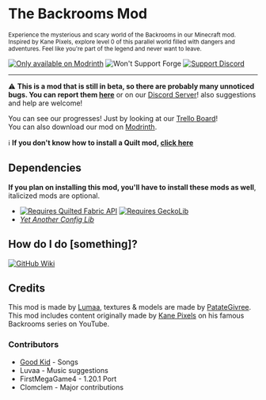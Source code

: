 # The Backrooms Mod

<sup>Experience the mysterious and scary world of the Backrooms in our Minecraft mod. Inspired by Kane Pixels, explore level 0 of this parallel world filled with dangers and adventures. Feel like you're part of the legend and never want to leave.</sup>

[![Only available on Modrinth](https://cdn.jsdelivr.net/npm/@intergrav/devins-badges@3/assets/cozy/available/modrinth_64h.png)](https://modrinth.com/mod/backrooms)
![Won't Support Forge](https://cdn.jsdelivr.net/npm/@intergrav/devins-badges@3/assets/cozy/unsupported/forge_64h.png)
[![Support Discord](https://cdn.jsdelivr.net/npm/@intergrav/devins-badges@3/assets/cozy/social/discord-singular_64h.png)](https://discord.gg/Rqpn3C7yR5)

* * *

⚠️ **This is a mod that is still in beta, so there are probably many unnoticed bugs. You can report them [here](https://github.com/lumaa-dev/BackroomsMod/issues)** or on our [Discord Server](https://lumaa.brebond.com/support)! also suggestions and help are welcome!

You can see our progresses! Just by looking at our [Trello Board](https://trello.com/b/gDUJ7vvz/the-backrooms-mod)!  
You can also download our mod on [Modrinth](https://modrinth.com/mod/backrooms).

ℹ️ **If you don't know how to install a Quilt mod, [click here](https://quiltmc.org/en/install/client/)**

## Dependencies
**If you plan on installing this mod, you'll have to install these mods as well**, italicized mods are optional.
- [![Requires Quilted Fabric API](https://cdn.jsdelivr.net/npm/@intergrav/devins-badges@3.1.2/assets/cozy/requires/quilted-fabric-api_64h.png)](https://modrinth.com/mod/qsl) [![Requires GeckoLib](https://cdn.jsdelivr.net/npm/@intergrav/devins-badges@3/assets/cozy/requires/geckolib_64h.png)](https://modrinth.com/mod/geckolib)
- *[Yet Another Config Lib](https://modrinth.com/mod/yacl/)*

## How do I do [something]?
[![GitHub Wiki](https://cdn.jsdelivr.net/npm/@intergrav/devins-badges@3/assets/cozy/documentation/gitbook_64h.png)](https://lumaa.gitbook.io/backrooms)

## Credits
This mod is made by [Lumaa](https://lumaa.brebond.com/), textures & models are made by [PatateGivree](https://namemc.com/profile/PatateGivree.1).
This mod includes content originally made by [Kane Pixels](https://www.youtube.com/c/KANEpixels) on his famous Backrooms series on YouTube.  

### Contributors
- [Good Kid](https://www.youtube.com/@GoodKidband) - Songs
- Luvaa - Music suggestions
- FirstMegaGame4 - 1.20.1 Port
- Clomclem - Major contributions
